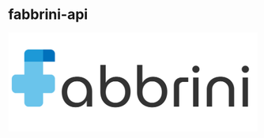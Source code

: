 # fabbrini-api
<img src='https://github.com/douglasshibata/fabbrini/blob/main/src/assets/logo.png' logo='Logo do Fabbrini' />
